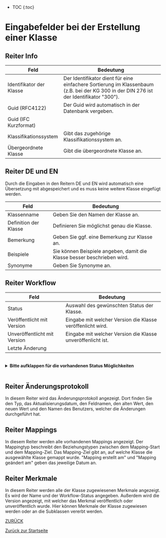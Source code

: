 * TOC
{:toc}


# Eingabefelder bei der Erstellung einer Klasse

## Reiter Info

Feld | Bedeutung
---- | ---------
Identifikator der Klasse | Der Identifikator dient für eine einfachere Sortierung im Klassenbaum (z.B. bei der KG 300 in der DIN 276 ist der Identifikator "300").
Guid (RFC4122) | Der Guid wird automatisch in der Datenbank vergeben.
Guid (IFC Kurzformat) |
Klassifikationssystem | Gibt das zugehörige Klassifikationssystem an.
Übergeordnete Klasse | Gibt die übergeordnete Klasse an.

## Reiter DE und EN
Durch die Eingaben in den Reitern DE und EN wird automatisch eine Übersetzung mit abgespeichert und es muss keine weitere Klasse eingefügt werden.

Feld | Bedeutung
---- | ---------
Klassenname | Geben Sie den Namen der Klasse an.
Definition der Klasse | Definieren Sie möglichst genau die Klasse.
Bemerkung | Geben Sie ggf. eine Bemerkung zur Klasse an.
Beispiele | Sie können Beispiele angeben, damit die Klasse besser beschrieben wird.
Synonyme | Geben Sie Synonyme an.

## Reiter Workflow

Feld | Bedeutung
---- | ---------
Status | Auswahl des gewünschten Status der Klasse.
Veröffentlicht mit Version | Eingabe mit welcher Version die Klasse veröffenlicht wird.
Unveröffentlicht mit Version | Eingabe mit welcher Version die Klasse unveröffenlicht ist.
Letzte Änderung |

<br>

<details>
  <summary><b>Bitte aufklappen für die vorhandenen Status Möglichkeiten</b></summary>
  
  
  - Abgekündigt <br>
  - Änderung angefragt<br>
  - Angefragt<br>
  - Erfasst<br>
  - Freigabe Katalogausschuss beantragt<br>
  - Geprüft<br>
  - Nicht übersetzt<br>
  - Obsolet<br>
  - Publiziert<br>
  - Übersetzt<br>
  - Übersetzung geprüft<br>
  
  </details>

<br>

## Reiter Änderungsprotokoll
In diesem Reiter wird das Änderungsprotokoll angezeigt.
Dort finden Sie den Typ, das Aktualisierungsdatum, den Feldnamen, den alten Wert, den neuen Wert und den Namen des Benutzers, welcher die Änderungen durchgeführt hat.

## Reiter Mappings
In diesem Reiter werden alle vorhandenen Mappings angezeigt.
Der Mappingtyp beschreibt den Beziehungstypen zwischen dem Mapping-Start und dem Mapping-Ziel.
Das Mapping-Ziel gibt an, auf welche Klasse die ausgewählte Klasse gemappt wurde.
"Mapping erstellt am" und "Mapping geändert am" geben das jeweilige Datum an.

## Reiter Merkmale
In diesem Reiter werden alle der Klasse zugewiesenen Merkmale angezeigt.
Es wird der Name und der Workflow-Status angegeben. Außerdem wird die Version angezeigt, mit welcher das Merkmal veröffentlich oder unveröffentlich wurde.
Hier können Merkmale der Klasse zugewiesen werden oder an die Subklassen vererbt werden. 


[ZURÜCK](3.2.0_Eingabefelder.md)

[Zurück zur Startseite](https://bimeta-steuerkreis.github.io/Anwenderhilfe/)
